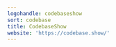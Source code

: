 ```yaml
---
logohandle: codebaseshow
sort: codebase
title: CodebaseShow
website: 'https://codebase.show/'
---
```

